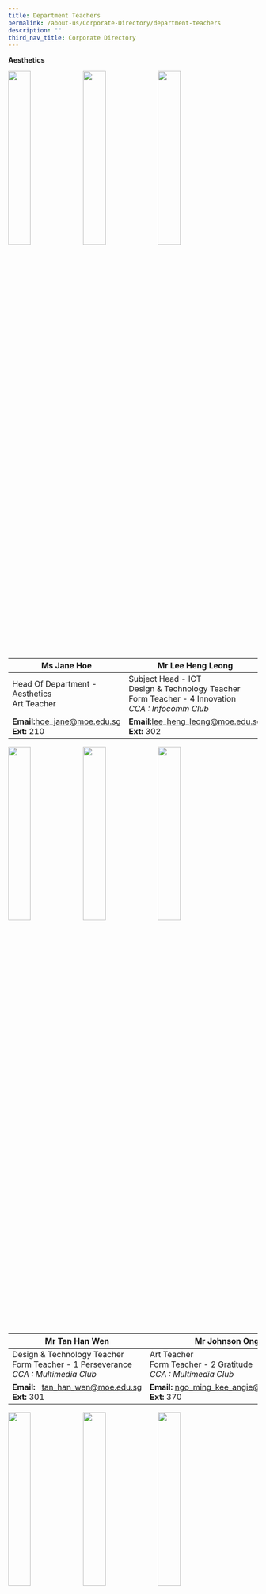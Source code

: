 ```yaml
---
title: Department Teachers
permalink: /about-us/Corporate-Directory/department-teachers
description: ""
third_nav_title: Corporate Directory
---
```

**Aesthetics**

<img src="/images/Ms%20Jane%20Hoe.jpeg" 
     style="width:30%;float:left">
		 <img src="/images/Mr%20Lee%20Heng%20Leong.png" 
     style="width:30%;float:left">
<img src="/images/Mdm%20Angie%20Ngo.png" 
     style="width:30%;">



|Ms Jane Hoe | Mr Lee Heng Leong| Mdm Angie Ngo|
| -------- | -------- | -------- |
| Head Of Department - Aesthetics  <br>Art Teacher   | Subject Head - ICT  <br>Design & Technology Teacher  <br>Form Teacher - 4 Innovation  <br>_CCA : Infocomm Club_  | Senior Teacher  <br>Art Teacher  <br>Form Teacher - 1 Excellence  <br>_CCA : Visual Arts Club_    |
|**Email:**[hoe\_jane@moe.edu.sg](mailto:hoe_jane@moe.edu.sg)<br>**Ext:** 210|**Email:**[lee\_heng\_leong@moe.edu.sg](mailto:lee_heng_leong@moe.edu.sg)<br>**Ext:** 302|**Email:**  [ngo\_ming\_kee\_angie@moe.edu.sg](mailto:ngo_ming_kee_angie@moe.edu.sg)  <br>**Ext:** 370

<img src="/images/Mr%20Tan%20Han%20Wen.png" 
     style="width:30%;float:left">
		 <img src="/images/Mr%20Johnson%20Ong.png" 
     style="width:30%;float:left">
<img src="/images/Mr%20Teo%20Boon%20Heng.png" 
     style="width:30%;">



|Mr Tan Han Wen| Mr Johnson Ong|Mr Teo Boon Heng|
| -------- | -------- | -------- |
| Design & Technology Teacher  <br>Form Teacher - 1 Perseverance  <br>_CCA : Multimedia Club_   | Art Teacher  <br>Form Teacher - 2 Gratitude  <br>_CCA : Multimedia Club_  | Design & Technology Teacher  <br>Form Teacher - 1 Innovation  <br>_CCA : National Police Cadet Corps_|
|**Email:**   [tan\_han\_wen@moe.edu.sg](mailto:tan_han_wen@moe.edu.sg)<br>**Ext:** 301|**Email:** [ngo\_ming\_kee\_angie@moe.edu.sg](mailto:ngo_ming_kee_angie@moe.edu.sg)  <br>**Ext:** 370|**Email:**  [teo\_boon\_heng@moe.edu.sg](mailto:teo_boon_heng@moe.edu.sg)  <br>**Ext:** 301

<img src="/images/Mdm%20Rafiqah%20Dewi.png" 
     style="width:30%;float:left">
<img src="/images/Ms%20Claire%20Loh.png" 
     style="width:30%;float:left">
<img src="/images/Mdm%20Tan%20Jia%20Ling%20Sharlene.jpeg" 
     style="width:30%;">



|Mdm Rafiqah Dewi| Ms Claire Loh|Mdm Sharlene Koh|
| -------- | -------- | -------- |
| Art Teacher  <br>Form Teacher - 3 Excellence  <br>_CCA : Visual Arts Club_|FCE Teacher  <br>Form Teacher - 2 Integrity  <br>_CCA : National Police Cadet Corps_| FCE Teacher  <br>_CCA : Chinese Dance_|
|**Email:**      [rafiqah\_dewi\_aziz@moe.edu.sg](mailto:%20rafiqah_dewi_aziz@moe.edu.sg)<br>**Ext:** 370|**Email:**  [low\_zhen\_yan\_claire@moe.edu.sg](mailto:low_zhen_yan_claire@moe.edu.sg)[](mailto:song_song_i@moe.edu.sg)<Br>**Ext:** 113|**Email:**  [tan\_jia\_ling\_sharlene@moe.edu.sg](mailto:tan_jia_ling_sharlene@moe.edu.sg) <br>**Ext:** 113

<img src="/images/Mr%20Truman%20See.png" 
     style="width:30%;float:left">
<img src="/images/Mr%20Xie%20Zhi%20Zhong.jpeg" 
     style="width:30%;float:left">
<img src="/images/Ms%20Tan%20Wern%20Li.jpeg" 
     style="width:30%">

<br>

<br>

<br>

<br>

<br>


| Mr Truman See Qi Heng| Mr Xie Zhi Zhong  |Ms Tan Wern Li Rowena Mary|
| -------- | -------- | -------- |
| Music Teacher<br>Form Teacher - 2 Perseverance  <br>_CCA : Choir_|Music Teacher| FCE Teacher|
|**Email:**     [truman\_see\_qi\_heng@moe.edu.sg](mailto:truman_see_qi_heng@moe.edu.sg)  <br>**Ext:** 370|**Email:** [xie\_zhizhong@moe.edu.sg](mailto:xie_zhizhong@moe.edu.sg)<br>**Ext:** 370|**Email:**  -<br>**Ext:** 113

**English Language and Literature**

<img src="/images/Mdm%20Yap%20Teck%20Lay%20Anna.jpeg"  style="width:30%;float:left">
<img src="/images/Mr%20Fu%20Kaidi.jpg" 
     style="width:30%;float:left">
<img src="/images/Mdm%20Shahnaaz%20B%20Sidik.jpeg" 
     style="width:30%;">



| Mdm Anna Yap| Mr Fu Kaidi|Mdm Shahnaaz Sidik|
| -------- | -------- | -------- |
| Head Of Department - English|Subject Head - English  <br>_CCA : Scouts_ |Senior Teacher - Literature  <br>Form Teacher - 4 Resilience  <br>_CCA : Debate_|
|**Email:** [yap\_teck\_lay\_anna@moe.edu.sg](mailto:yap_teck_lay_anna@moe.edu.sg)<br>**Ext:** 2040|**Email:** [fu\_kaidi@moe.edu.sg](mailto:fu_kai_di@moe.edu.sg)<br>**Ext:** 352|**Email:**  [shahnaaz\_sidik@moe.edu.sg](mailto:shahnaaz_sidik@moe.edu.sg) <br>**Ext:** 356

<img src="/images/Ms%20Lenden-Hitchcock%20Su%20Mei.jpeg"  style="width:30%;float:left">
<img src="/images/Mdm%20Pey%20Siew%20Mei.jpeg" 
     style="width:30%;float:left">
<img src="/images/Mdm%20Chiang%20Wan%20Lin%20Angel.jpeg" 
     style="width:30%;">


| Ms Lenden|Mdm Pey Siew Mei|Ms Angel Chiang|
| -------- | -------- | -------- |
| Teacher  <br>Form Teacher - 2 Perseverance  <br>_CCA : Red Cross_ |Teacher  <br>Form Teacher - 2 Resilience  <br>_CCA : Library Club_| Teacher  <br>Form Teacher - 4 Humility  <br>_CCA : String Orchestra_
|**Email:**[su\_mei\_lenden-hitchcock@moe.edu.sg](mailto:su_mei_lenden-hitchcock@moe.edu.sg)<br>**Ext:** 353|**Email:**   [pey\_siew\_mei@moe.edu.sg](mailto:pey_siew_mei@moe.edu.sg)  <br>**Ext:** 358|**Email:**  [chiang\_wan\_lin\_angel@moe.edu.sg](mailto:chiang_wan_lin_angel@moe.edu.sg) <br>**Ext:** 354

<img src="/images/Miss%20Wan%20Nur.jpg"  style="width:30%;float:left">
<img src="/images/Ms%20Michelle%20Yeong.jpg" 
     style="width:30%;float:left">
<img src="/images/Mrs%20Tan%20Jie%20Ying.jpg" 
     style="width:30%;">


| Ms Riny| Ms Michelle Yeong|Ms Tan Jie Ying|
| -------- | -------- | -------- |
| Teacher  <br>Form Teacher - 3 Sincerity   <br>_CCA : Red Cross_|Teacher  <br>Form Teacher - 4 Excellence  <br>_CCA : Table Tennis_| Teacher  <br>Form Teacher - 3 Excellence
|**Email:**[wan\_nur\_riny\_ridzuan@moe.edu.sg](mailto:su_mei_lenden-hitchcock@moe.edu.sg)<br>**Ext:** 359|**Email:**[yeong\_xin\_yi\_michelle@moe.edu.sg](mailto:su_mei_lenden-hitchcock@moe.edu.sg)<br>**Ext:** 356|**Email:**  [tan\_jie\_ying\_a@moe.edu.sg](mailto:tan_jie_ying_a@moe.edu.sg) <br>**Ext:** 352

<img src="/images/Mrs%20Chandra%20Ravi.jpeg"  style="width:30%;float:left">
<img src="/images/Mdm%20Wendy.jpg" 
     style="width:30%;float:left">
<img src="/images/Mdm%20Priscilla%20Tan.png" 
     style="width:30%;">


|Ms Chandra Ravi|Mdm Wendy Low| Mdm Priscilla Tan|
| -------- | -------- | -------- |
| Teacher|Teacher | Teacher 
|**Email:**   [shanmugam\_chandraghantha@moe.edu.sg](mailto:shanmugam_chandraghantha@moe.edu.sg)<br>**Ext:** 360|**Email:**  [low\_gek\_meng\_wendy@moe.edu.sg](mailto:low_gek_meng_wendy@moe.edu.sg) <br>**Ext:** 354|**Email:**  [tan\_bishi\_priscilla@moe.edu.sg](mailto:tan_bishi_priscilla@moe.edu.sg) <br>**Ext:** 358

<img src="/images/Mr%20Sim%20Kian%20Ming.jpeg"  style="width:30%;float:left">
<img src="/images/Mdm%20Chong%20Hui%20Yin%20Elaine.jpeg" 
     style="width:30%">



|Mr Sim Kian Ming|Mdm Elaine Chong| |
| -------- | -------- | -------- |
| Teacher|Teacher ||
|**Email:**   [sim\_kian\_ming@moe.edu.sg](mailto:sim_kian_ming@moe.edu.sg)<br>**Ext:** 357|**Email:**   [chong\_hui\_yin\_elaine@moe.edu.sg](mailto:chong_hui_yin_elaine@moe.edu.sg)  <br>**Ext:** 360|

**Humanities**

<img src="/images/Mdm%20Tan%20Pek%20Cheng.jpeg"  style="width:30%;float:left">
<img src="/images/Mr%20Dalvey.jpeg"  style="width:30%;float:left">
<img src="/images/Mr%20Abdul%20Rahim.jpeg" 
     style="width:30%">

|Mdm Tan Pek Cheng|Mr Dalvey Neo|Mr Abdul Rahim|
| -------- | -------- | -------- |
| Head Of Department - Humanities|Head Of Department - Student Management |Senior Teacher - History  <br>Form Teacher - 3 Innovation  <br>_CCA : Red Cross_ |
|**Email:**   [tan\_pek\_cheng@moe.edu.sg](mailto:tan_pek_cheng@moe.edu.sg)<br>**Ext:** 206|**Email:**   [neo\_choong\_wei\_dalvey@moe.edu.sg](mailto:neo_choong_wei_dalvey@moe.edu.sg)<br>**Ext:** 211|**Email:**  [abdul\_rahim\_ahmad@moe.edu.sg](mailto:abdul_rahim_ahmad@moe.edu.sg) <br>**Ext:** 332

<img src="/images/Ms%20Ng%20Bi%20Ru.png"  style="width:30%;float:left">
<img src="/images/Ms%20Christabel%20Hung.png"  style="width:30%;float:left">
<img src="/images/Ms%20Mak%20Xue%20Wei.png" 
     style="width:30%">

|Ms Ng Bi Ru|Ms Christabel Hung  |Ms Mak Xue Wei|
| -------- | -------- | -------- |
| Teacher  <br>Form Teacher - 3 Perseverance  <br>_CCA : Chinese Dance_ |Teacher  <br>Form Teacher - 2 Innovation  <br>_CCA : Student Council_| Teacher  <br>Form Teacher - 2 Humility  <br>_CCA : National Police Cadet Corps_
|**Email:**  [ng\_bi\_ru@moe.edu.sg](mailto:ng_bi_ru@moe.edu.sg)<br>**Ext:** 309|**Email:** [xue\_er\_christabel\_hung@moe.edu.sg](mailto:xue_er_christabel_hung@moe.edu.sg)  <br>**Ext:** 333|**Email:**  [mak\_xue\_wei@moe.edu.sg](mailto:mak_xue_wei@moe.edu.sg)  <br>**Ext:** 306

<img src="/images/Ms%20Periya.png"  style="width:30%;float:left">
<img src="/images/Mr%20Gary%20Lim.png"  style="width:30%;float:left">
<img src="/images/Mr%20Tan%20Han%20Xiong.jpeg" 
     style="width:30%">

|Ms Periya|Mr Gary Lim|Mr Tan Han Xiong|
| -------- | -------- | -------- |
| Teacher  <br>Form Teacher - 2 Resilience  <br>_CCA : Choir_ |Teacher  <br>Form Teacher - 4 Integrity  <br>_CCA : Basketball_  | Teacher  <br>Form Teacher - 4 Resilience  <br>_CCA : English Drama_
|**Email:**   [periya\_sundaram@moe.edu.sg](mailto:periya_sundaram@moe.edu.sg%20g)<br>**Ext:** 320|**Email:**   [lim\_jian\_ming\_gary@moe.edu.sg](mailto:lim_jian_ming_gary@moe.edu.sg)  <br>**Ext:** 314|**Email:**  [tan\_han\_xiong@moe.edu.sg](mailto:tan_han_xiong@moe.edu.sg) <br>**Ext:** 306

<img src="/images/ms%20cheryl.jpeg"  style="width:30%;float:left;height:380px">
<img src="/images/mr%20seah.jpg" 
     style="width:30%">
		 
|Ms Cheryl Lee Zhen Yi|Mr Seah Kim Chye| |
| -------- | -------- | -------- |
|Teacher<br>Form Teacher - 3 Integrity  <br>_CCA : Red Cross_|Teacher ||
|**Email:**[lee\_zhen\_yi\_cheryl@moe.edu.sg](mailto:lee_zhen_yi_cheryl@moe.edu.sg)<br>**Ext:** 308|**Email:**[seah\_kim\_chye@moe.edu.sg](mailto:seah_kim_chye@moe.edu.sg)<br>**Ext:** 306

**Mother Tongue Languages**

<img src="/images/Mr%20Oh%20Keng%20Ann.jpeg"  style="width:30%;float:left">
<img src="/images/Mr%20Goh%20Lam%20Chye.png"  style="width:30%;float:left">
<img src="/images/Ms%20Chay%20Chia%20Ling.png" 
     style="width:30%">

| Mr Oh Keng Ann| Mr Goh Lam Chye|Ms Chay Chia Ling|
| -------- | -------- | -------- |
| Head Of Department - MTL |Head Of Department - SAP | Subject Head - Chinese Language
|**Email:**   [oh\_keng\_ann@moe.edu.sg](mailto:oh_keng_ann@moe.edu.sg)<br>**Ext:** 205|**Email:**   [goh\_lam\_chye@moe.edu.sg](mailto:goh_lam_chye@moe.edu.sg) <br>**Ext:** 221|**Email:**  [chay\_chia\_ling@moe.edu.sg](mailto:chay_chia_ling@moe.edu.sg) <br>**Ext:** 220

<img src="/images/Ms%20Chong%20Ka%20Wuei.png"  style="width:30%;float:left">
<img src="/images/Ms%20Agnes%20Cheong.png"  style="width:30%;float:left">
<img src="/images/Mdm%20Qi%20Yan%20Ping.png" 
     style="width:30%">

|Ms Chong Ka Wuei|Ms Agnes Cheong| Mdm Qi Yan Ping|
| -------- | -------- | -------- |
|Subject Head - SAP  <br>Form Teacher - 4 Resilience  <br>_CCA : Wind Orchestra_ |Subject Head - CCE| Lead Teacher - Chinese  <br>_CCA : Library Club_
|**Email:**   [chong\_ka\_wuei@moe.edu.sg](mailto:chong_ka_wuei@moe.edu.sg)<br>**Ext:** 212|**Email:**   [cheong\_zheng\_yin\_agnes@moe.edu.sg](mailto:cheong_zheng_yin_agnes@moe.edu.sg)  <br>**Ext:** 212|**Email:**[qi\_yan\_ping@moe.edu.sg](mailto:qi_yan_ping@moe.edu.sg) <br>**Ext:** 213

<img src="/images/Mr%20Tan%20Jia%20Hao.png"  style="width:30%;float:left">
<img src="/images/Ms%20Shao%20Linjuan.png"  style="width:30%;float:left">
<img src="/images/Ms%20Kim%20Lay%20Tin.png" 
     style="width:30%">

|Mr Tan Jia Hao|Ms Shao Linjuan  | Ms Kim Lay Tin|
| -------- | -------- | -------- |
|Acting AYH1  <br>Form Teacher - 1 Integrity  <br>_CCA : Chinese Drama_ |Teacher  <br>Form Teacher - 2 Innovation  <br>_CCA : Chinese Drama_|Teacher  <br>Form Teacher - 1 Humility  <br>_CCA : Mind Games Club_
|**Email:**[tan\_jia\_hao@moe.edu.sg](mailto:tan_jia_hao@moe.edu.sg)<br>**Ext:** 216|**Email:**  [shao\_linjuan@moe.edu.sg](mailto:shao_linjuan@moe.edu.sg)<br>**Ext:** 215|**Email:** [kim\_lay\_tin@moe.edu.sg](mailto:kim_lay_tin@moe.edu.sg) <br>**Ext:** 216

<img src="/images/Mdm%20Zhang%20Chunyu.png"  style="width:30%;float:left">
<img src="/images/Mdm%20Ye%20Bijiao.png"  style="width:30%;float:left">
<img src="/images/Mdm%20Xuan%20Xuan.png" 
     style="width:30%">

|Mdm Zhang Chunyu|Mdm Ye Bijiao | Mdm Xuan Xuan|
| -------- | -------- | -------- |
|Teacher  <br>Form Teacher - 1 Integrity  <br>_CCA : Chinese Calligraphy_ |Teacher  <br>Form Teacher - 2 Innovation  <br>_CCA : Library Club_ |Teacher  <br>Form Teacher - 1 Humility  <br>_CCA : Mind Games Club_
|**Email:**   [chong\_ka\_wuei@moe.edu.sg](mailto:chong_ka_wuei@moe.edu.sg)<br>**Ext:** 212|**Email:**   [cheong\_zheng\_yin\_agnes@moe.edu.sg](mailto:cheong_zheng_yin_agnes@moe.edu.sg)  <br>**Ext:** 212|**Email:**[qi\_yan\_ping@moe.edu.sg](mailto:qi_yan_ping@moe.edu.sg) <br>**Ext:** 213

<img src="/images/Ms%20Ting.jpeg"  style="width:30%;float:left;height:380px">
<img src="/images/Ms%20Winnie%20Tay.jpeg"  style="width:30%;float:left">
<img src="/images/Mdm%20Tan%20Bee%20Lian.jpeg" 
     style="width:30%;height:380px">

|Ms Ting Hann Sy| Ms Tay Jing Ying Winnie| Mdm Tan Bee Lian|
| -------- | -------- | -------- |
|Teacher  <br>Form Teacher - 1 Perseverance  <br>_CCA : Chinese Dance_|Teacher  <br>Form Teacher - 3 Humility|Teacher  
|**Email:**[ting\_hann\_sy@moe.edu.sg](mailto:ting_hann_sy@moe.edu.sg)<br>**Ext:**|**Email:**[tay\_jing\_ying\_winnie@moe.edu.sg](mailto:ye_bijiao@moe.edu.sg)  <br>**Ext:**|**Email:**[@moe.edu.sg](mailto:ye_bijiao@moe.edu.sg)  <br>**Ext:**

<img src="/images/Mdm%20Hayati.jpeg"  style="width:30%;float:left;height:360px">
<img src="/images/Mdm%20Maizurah.jpg"  style="width:30%;float:left;height:360px">
<img src="/images/Mdm%20Zainun.jpeg" 
     style="width:30%">
		
<br>

<br>

<br>

<br>

<br>

<br>


|Mdm Nor Hayati Bt Abdullah  | Mdm Nur Maizurah Binte |Mdm Zainun Binte Hashim  |
| -------- | -------- | -------- |
|MSP Teacher<br>Form Teacher - 2 Excellence<br>_CCA : Contemporary Dance_|MSP Teacher  <br>Form Teacher - 1 Excellence<br>_CCA : MMC_| MSP Teacher
|**Email:**   [nor\_hayati\_bt\_abdullah@moe.edu.sg](http://nor_hayati_bt_abdullah@moe.edu.sg/)<br>**Ext:**|**Email:**   [nur\_maizurah\_rosle@moe.edu.sg](http://nur_maizurah_rosle@moe.edu.sg/)  <br>**Ext:**|**Email:** [zainun\_hasmim@moe.edu.sg](mailto:zainun_hasmim@moe.edu.sg) <br>**Ext:** 218

**Mathematics**

<img src="/images/Mdm%20Khaw%20Hwee%20Mung.png"  style="width:30%;float:left">
<img src="/images/Mr%20John%20Mak.png"  style="width:30%;float:left">
<img src="/images/Mdm%20Tang%20Pui%20Lin.png" 
     style="width:30%">

|Mdm Khaw Hwee Mung|Mr John Mak| Mdm Tang Pui Lin|
| -------- | -------- | -------- |
|Head Of Department - Maths|Head Of Department - ICT & Data Management| Subject Head - Maths  <br>_CCA : Chinese Orchestra_
|**Email:**   [khaw\_hwee\_mung@moe.edu.sg](mailto:khaw_hwee_mung@moe.edu.sg)<br>**Ext:** 203|**Email:**   [nur\_maizurah\_rosle@moe.edu.sg](http://nur_maizurah_rosle@moe.edu.sg/)  <br>**Ext:**|**Email:** [zainun\_hasmim@moe.edu.sg](mailto:zainun_hasmim@moe.edu.sg) <br>**Ext:** 218

<img src="/images/Mrs%20Cheryl%20Loh.png"  style="width:30%;float:left">
<img src="/images/Ms%20Rama.png"  style="width:30%;float:left">
<img src="/images/Mrs%20Chia%20Kate.png" 
     style="width:30%">
		 
<br>

<br>

<br>

<br>

<br>

<br>



|Mrs Cheryl Lo|Ms Rama (Renuka)| Mrs Chia (Kate)|
| -------- | -------- | -------- |
|Head Of Department - Character Education (CCE)|Year Head - Secondary 3 & 4|Teacher  <br>Form Teacher - 2 Sincerity
|**Email:**   [ng\_ai\_tee\_cheryl@moe.edu.sg](mailto:ng_ai_tee_cheryl@moe.edu.sg)<br>**Ext:** 207|**Email:**  [renuka\_ramakrishnan@moe.edu.sg](mailto:renuka_ramakrishnan@moe.edu.sg)<br>**Ext:** 209|**Email:**  [lee\_ying\_yan@moe.edu.sg](mailto:lee_ying_yan@moe.edu.sg) <br>**Ext:** 329


<img src="/images/Ms%20Tan%20Yi%20Chiann.png"  style="width:30%;float:left">
<img src="/images/Siak%20Photo.jpeg"  style="width:30%;float:left;height:380px">
<img src="/images/Mdm%20Doris%20Toh.png" 
     style="width:30%">

|Ms Tan Yi Chiann|Mdm Siak Chock Kwan| Mdm Doris Toh |
| -------- | -------- | -------- |
|Teacher  <br>Form Teacher - 4 Sincerity  <br>_CCA : Student Council_| Teacher  <br>Form Teacher - 4 Excellence  <br>_CCA : Wushu_|Teacher  <br>Form Teacher - 2 Gratitude  <br>_CCA : Red Cross_
|**Email:**   [tan\_yi\_chiann@moe.edu.sg](mailto:tan_yi_chiann@moe.edu.sg)<br>**Ext:** 330|**Email:**   [siak\_chock\_kwun@moe.edu.sg](mailto:siak_chock_kwun@moe.edu.sg) <br>**Ext:** 331|**Email:**  [doris\_toh\_ming\_li@moe.edu.sg](mailto:doris_toh_ming_li@moe.edu.sg)   <br>**Ext:**  312

<img src="/images/Ms%20Ting%20Shi%20Yun.png"  style="width:30%;float:left">
<img src="/images/Mdm%20Ng%20Su%20Peng.png"  style="width:30%;float:left">
<img src="/images/Ms%20Tan%20Yan%20Yan.png" 
     style="width:30%">
		 
<br>

<br>

<br>

<br>

<br>

<br>

<br>



|Ms Ting Shi Yun| Mdm Ng Su Peng|Ms Tan Yan Yan|
| -------- | -------- | -------- |
|Teacher  <br>Form Teacher - 3 Resilience  <br>_CCA : Chinese Dance_|Teacher  <br>Form Teacher - 4 Perseverance  <br>_CCA : Wind Orchestra_|Teacher  <br>Form Teacher - 1 Resilience  <br>_CCA : Wind Orchestra_
|**Email:**   [ting\_shi\_yun@moe.edu.sg](mailto:ting_shi_yun@moe.edu.sg)<br>**Ext:** 323|**Email:**   [ng\_su\_peng@moe.edu.sg](mailto:ng_su_peng@moe.edu.sg)  <br>**Ext:** 329|**Email:** [tan\_yan\_yan@moe.edu.sg](mailto:tan_yan_yan@moe.edu.sg)<br>**Ext: 325**

<img src="/images/Mr%20Zhang%20Boyuan%20Eric.png"  style="width:30%;float:left">
<img src="/images/Mr%20Ranon%20Mak%20Enhao.png" 
     style="width:30%">
		 
<br>

<br>

<br>

<br>

<br>

<br>



|Mr Zhang Boyuan, Eric|  Mr Ranon Mak Enhao||
| -------- | -------- | -------- |
|Teacher  <br>Form Teacher - 3 Perseverance|Teacher  <br>Form Teacher - 1 Innovation||
|**Email:**   [zhang\_boyuan\_eric@moe.edu.sg](mailto:zhang_boyuan_eric@moe.edu.sg)<br>**Ext: 336**|**Email:**  [ranon\_mak\_enhao@moe.edu.sg](mailto:ranon_mak_enhao@moe.edu.sg)<br>**Ext: 331**||

**Physical Education**

<img src="/images/Arthur.jpeg"  style="width:30%;float:left">
<img src="/images/Mr%20Raffi%20Bin%20Buang.jpeg"  style="width:30%;float:left">
<img src="/images/Mr%20Aw%20Si%20Kuan.jpeg" 
     style="width:30%">

|Mr Arthur Lim Heng Boon|Mr Raffi Buang|Mr Aw Si Kuan|
| -------- | -------- | -------- |
|Head Of Department - Physical Education| Subject Head - Physical Education  <br>_CCA : National Cadet Corps (Advisor)_|Subject Head - Student Leadership & Outdoor Education<br>Form Teacher - 3 Integrity<br>_CCA : Basketball_ 
|**Email:**   [lim\_heng\_boon@moe.edu.sg](mailto:lim_heng_boon@moe.edu.sg)  <br>**Ext:** 200|**Email:**[raffi\_buang@moe.edu.sg](mailto:raffi_buang@moe.edu.sg)<br>**Ext:** 303|**Email:**[aw\_si\_kuan@moe.edu.sg](mailto:aw_si_kuan@moe.edu.sg) <br>**Ext:** 311

<img src="/images/Mdm%20Yar%20Rumin%20Angeline.png"  style="width:30%;float:left">
<img src="/images/Ms%20Tan%20Yibing%20Alison.png"  style="width:30%;float:left">
<img src="/images/Ms%20Kai%20Xian%20Annette%20Chean.png" 
     style="width:30%">

|Mdm Yar Rumin (Angeline)|Ms Tan Yibing Alison| Ms Kai Xian Annette Chean|
| -------- | -------- | -------- |
|Teacher  <br>Form Teacher - 4 Sincerity  <br>_CCA : Wushu_| Teacher  <br>Form Teacher - 2 Excellence  <br>_CCA : Basketball_|Teacher  <br>Form Teacher - 4 Innovation  <br>_CCA : Table Tennis_
|**Email:**[yar\_rumin@moe.edu.sg](mailto:yar_rumin@moe.edu.sg)<br>**Ext:** 304|**Email:**   [tan\_yibing\_alison@moe.edu.sg](mailto:tan_yibing_alison@moe.edu.sg) <br>**Ext:** 303|**Email:**  [chean\_kai\_xian\_annette@moe.edu.sg](mailto:chean_kai_xian_annette@moe.edu.sg) <br>**Ext:** 312

<img src="/images/Mr%20Clarence%20Choo.png"  style="width:30%;float:left">
<img src="/images/Mr%20Andrew%20Fong.png" 
     style="width:30%">
		 
<br>

<br>




|Mr Clarence Choo|Mr Andrew Fong| |
| -------- | -------- | -------- |
|Teacher  <br>Form Teacher - 3 Gratitude  <br>_CCA : Badminton_| Teacher  ||
|**Email:**   [nclarence\_choo\_seng\_yong@moe.edu.sg](mailto:clarence_choo_seng_yong@moe.edu.sg)<br>**Ext:** 304|**Email:**   [andrew\_fong\_kok\_seng@moe.edu.sg](mailto:andrew_fong_kok_seng@moe.edu.sg)  <br>**Ext:** 312||

**Science**

<img src="/images/Mdm%20Ng%20Mui%20Hoon.jpeg"  style="width:30%;float:left">
<img src="/images/Mdm%20Neewyn%20Neo%20Sin%20Yee.jpeg"  style="width:30%;float:left">
<img src="/images/Mr%20Goh%20Khan%20Sen.jpeg" 
     style="width:30%">

|Mdm Ng Mui Hoon|Mdm Neewyn Neo|Mr Goh Khan Sen|
| -------- | -------- | -------- |
|Head Of Department - Science|School Staff Developer|Subject Head - Science Research  <br>_CCA : Robotics Club_|
|**Email:**   [ng\_mui\_hoon@moe.edu.sg](mailto:ng_mui_hoon@moe.edu.sg)<br>**Ext:** 202|**Email:**  [neewyn\_neo\_sin\_yee@moe.edu.sg](mailto:neewyn_neo_sin_yee@moe.edu.sg)  <br>**Ext:** 208|**Email:**  [goh\_khan\_sen@moe.edu.sg](mailto:goh_khan_sen@moe.edu.sg) <br>**Ext:** 328

<img src="/images/Jimmy%20Goh%20Giam%20Hwee%202020.jpeg"  style="width:30%;float:left">
<img src="/images/Ms%20Chen%20Xiaowei%20Chney.jpeg"  style="width:30%;float:left">
<img src="/images/Mdm%20Foo%20Su%20Lyn.png" 
     style="width:30%">

|Mr Goh Giam Hwee| Ms Chen Xiao Wei|Ms Foo Su Lyn|
| -------- | -------- | -------- |
|Year Head 1 & 2|Teacher  <br>Assistant Year Head - Secondary 2  <br>_CCA : English Drama_| Teacher  <br>Form Teacher - 4 Humility  <br>_CCA : Scouts_
|**Email:**   [goh\_giam\_hwee@moe.edu.sg](mailto:goh_giam_hwee@moe.edu.sg)<br>**Ext:** 316|**Email:** [chen\_xiaowei\_a@moe.edu.sg](mailto:chen_xiaowei_a@moe.edu.sg)<br>**Ext:** 322|**Email:**   [foo\_su\_lyn\_a@moe.edu.sg](mailto:foo_su_lyn_a@moe.edu.sg)<br>**Ext:** 317

<img src="/images/Ms%20Nurhaida%20Ramli.png"  style="width:30%;float:left">
<img src="/images/Mdm%20Leow%20Shie%20Hui.jpeg"  style="width:30%;float:left">
<img src="/images/Mr%20Esmond%20Tay.png" 
     style="width:30%">

|Ms Nurhaida Ramli|Mdm Leow Shie Hui| Mr Esmond Tay|
| -------- | -------- | -------- |
|Teacher  <br>Form Teacher - 4 Gratitude  <br>_CCA : Green Club_|Teacher  <br>Form Teacher - 2 Excellence| Teacher  <br>Form Teacher - 3 Resilience  <br>_CCA : Scouts_
|**Email:** [nurhaida\_ramli@moe.edu.sg](mailto:nurhaida_ramli@moe.edu.sg)<br>**Ext:** 327|**Email:**   [leow\_shie\_hui@moe.edu.sg](mailto:leow_shie_hui@moe.edu.sg)<br>**Ext:** 321|**Email:**  [tay\_rong\_yao\_esmond@moe.edu.sg](mailto:tay_rong_yao_esmond@moe.edu.sg) <br>**Ext:** 328

<img src="/images/Mr%20Liow%20Kwok%20Bin.png"  style="width:30%;float:left">
<img src="/images/Mdm%20Ainul%20Hani.png"  style="width:30%;float:left">
<img src="/images/Mr%20Jason%20Chen.png" 
     style="width:30%">

|Mr Liow Kwok Bin|Mdm Ainul Hani| Mr Jason  Chen|
| -------- | -------- | -------- |
|Teacher  <br>Form Teacher - 4 Perseverance  <br>_CCA : National Cadet Corps_|Teacher  <br>Form Teacher - 4 Perseverance  <br>_CCA : National Police Cadet Corps_| Teacher  <br>Form Teacher - 4 Integrity  <br>_CCA : Chinese Orchestra_
|**Email:** [liow\_kwok\_bin@moe.edu.sg](mailto:liow_kwok_bin@moe.edu.sg)<br>**Ext:** 327|**Email:**   [ainul\_hani\_indra\_faisal@moe.edu.sg](mailto:ainul_hani_indra_faisal@moe.edu.sg)<br>**Ext:** 321|**Email:**  [chen\_yingjie\_jason@moe.edu.sg](mailto:chen_yingjie_jason@moe.edu.sg) <br>**Ext:** \-


<img src="/images/Mr%20Gan%20Sze%20Fong.png" 
     style="width:30%">
		 

Mr Gan Sze Fong

<br>Teacher  <br>Form Teacher - 3 Humility  <br>_CCA : National Cadet Corps_
<br>Email:  [gan\_sze\_fong@moe.edu.sg](mailto:gan_sze_fong@moe.edu.sg)

Ext: 310